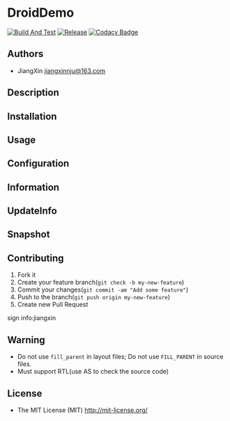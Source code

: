 # DroidDemo

[![Build And Test](https://github.com/jiangxincode/DroidDemo/actions/workflows/BuildAndTest.yml/badge.svg)](https://github.com/jiangxincode/DroidDemo/actions/workflows/BuildAndTest.yml)
[![Release](https://github.com/jiangxincode/DroidDemo/actions/workflows/Release.yml/badge.svg)](https://github.com/jiangxincode/DroidDemo/actions/workflows/Release.yml)
[![Codacy Badge](https://app.codacy.com/project/badge/Grade/7c0ea8f40ad3424d8c2784be2cada79a)](https://app.codacy.com/gh/jiangxincode/DroidDemo/dashboard?utm_source=gh&utm_medium=referral&utm_content=&utm_campaign=Badge_grade)

## Authors

+ JiangXin jiangxinnju@163.com

## Description

## Installation

## Usage

## Configuration

## Information

## UpdateInfo

## Snapshot

## Contributing

1. Fork it
2. Create your feature branch(`git check -b my-new-feature`)
3. Commit your changes(`git commit -am "Add some feature"`)
4. Push to the branch(`git push origin my-new-feature`)
5. Create new Pull Request

sign info:jiangxin

## Warning

+ Do not use `fill_parent` in layout files; Do not use `FILL_PARENT` in source files.
+ Must support RTL(use AS to check the source code)

## License

+ The MIT License (MIT) <http://mit-license.org/>
